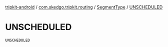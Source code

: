 [tripkit-android](../../index.md) / [com.skedgo.tripkit.routing](../index.md) / [SegmentType](index.md) / [UNSCHEDULED](./-u-n-s-c-h-e-d-u-l-e-d.md)

# UNSCHEDULED

`UNSCHEDULED`